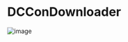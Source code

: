 # DCConDownloader
 
![image](https://user-images.githubusercontent.com/44163945/134855297-883b0763-4486-4851-b066-dfe91e7a1969.png)
